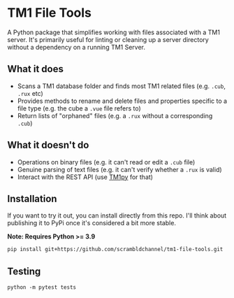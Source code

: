 # TM1 File Tools

A Python package that simplifies working with files associated with a TM1 server. It's primarily useful for linting or cleaning up a server directory without a dependency on a running TM1 Server.

## What it does

+ Scans a TM1 database folder and finds most TM1 related files (e.g. `.cub`, `.rux` etc)
+ Provides methods to rename and delete files and properties specific to a file type (e.g. the cube a `.vue` file refers to)
+ Return lists of "orphaned" files (e.g. a `.rux` without a corresponding `.cub`)

## What it doesn't do

+ Operations on binary files (e.g. it can't read or edit a `.cub` file)
+ Genuine parsing of text files (e.g. it can't verify whether a `.rux` is valid)
+ Interact with the REST API (use [TM1py](https://github.com/cubewise-code/tm1py) for that)

## Installation

If you want to try it out, you can install directly from this repo. I'll think about publishing it to PyPi once it's considered a bit more stable.

**Note: Requires Python >= 3.9**

```sh
pip install git+https://github.com/scrambldchannel/tm1-file-tools.git
```

## Testing

`python -m pytest tests`
